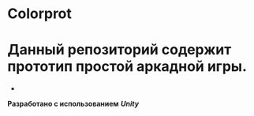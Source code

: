 # Colorprot

# Данный репозиторий содержит прототип простой аркадной игры.
-
**Разработано с использованием** ***Unity***
